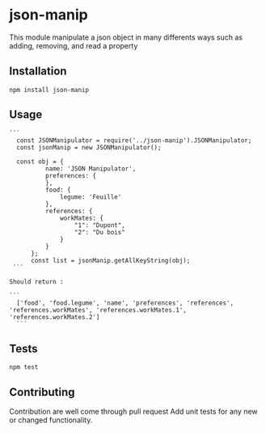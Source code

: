 # json-manip

This module manipulate a json object in many differents ways such as adding, removing, and read a property

## Installation

  `npm install json-manip`

## Usage    

    ```    
      const JSONManipulator = require('../json-manip').JSONManipulator;
      const jsonManip = new JSONManipulator();

      const obj = {
              name: 'JSON Manipulator',
              preferences: {
              },
              food: {
                  legume: 'Feuille'
              },
              references: {
                  workMates: {
                      "1": "Dupont",
                      "2": "Du bois"
                  }
              }
          };        
          const list = jsonManip.getAllKeyString(obj);          
     ```

    Should return : 
    
    ``` 
      ['food', 'food.legume', 'name', 'preferences', 'references', 'references.workMates', 'references.workMates.1', 'references.workMates.2']
      ```

## Tests

  `npm test`

## Contributing

Contribution are well come through pull request
Add unit tests for any new or changed functionality.
